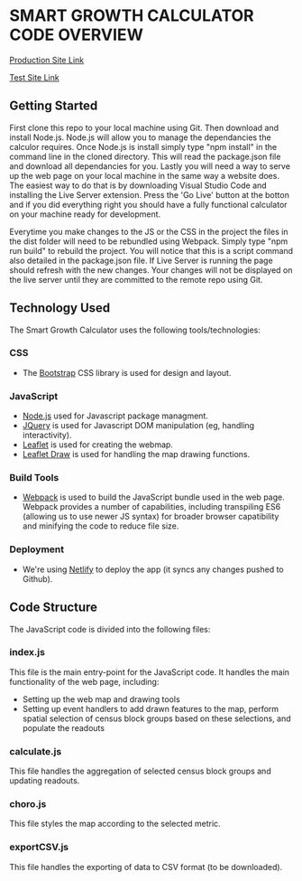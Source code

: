 # SMART GROWTH CALCULATOR CODE OVERVIEW

[Production Site Link](https://smartgrowthcalculator.netlify.app)

[Test Site Link](https://testsmartgrowthcalculator.netlify.app)

## Getting Started

First clone this repo to your local machine using Git. Then download and install Node.js. Node.js will allow you to manage the dependancies the calculor requires. Once Node.js is install simply type "npm install" in the command line in the cloned directory. This will read the package.json file and download all dependancies for you. Lastly you will need a way to serve up the web page on your local machine in the same way a website does. The easiest way to do that is by downloading Visual Studio Code and installing the Live Server extension. Press the 'Go Live' button at the botton and if you did everything right you should have a fully functional calculator on your machine ready for development.

Everytime you make changes to the JS or the CSS in the project the files in the dist folder will need to be rebundled using Webpack. Simply type "npm run build" to rebuild the project. You will notice that this is a script command also detailed in the package.json file. If Live Server is running the page should refresh with the new changes. Your changes will not be displayed on the live server until they are committed to the remote repo using Git.

## Technology Used

The Smart Growth Calculator uses the following tools/technologies:

### CSS

- The [Bootstrap](www.getbootstrap.com) CSS library is used for design and layout.

### JavaScript

- [Node.js](https://nodejs.org) used for Javascript package managment.
- [JQuery](https://jquery.com) is used for Javascript DOM manipulation (eg, handling interactivity).
- [Leaflet](https://leafletjs.com) is used for creating the webmap.
- [Leaflet Draw](http://leaflet.github.io/Leaflet.draw/docs/leaflet-draw-latest.html) is used for handling the map drawing functions.

### Build Tools

- [Webpack](https://webpack.js.org) is used to build the JavaScript bundle used in the web page. Webpack provides a number of capabilities, including transpiling ES6 (allowing us to use newer JS syntax) for broader browser capatibility and minifying the code to reduce file size.

### Deployment

- We're using [Netlify](https://netlify.com) to deploy the app (it syncs any changes pushed to Github).

## Code Structure

The JavaScript code is divided into the following files:

### index.js

This file is the main entry-point for the JavaScript code. It handles the main functionality of the web page, including:

- Setting up the web map and drawing tools
- Setting up event handlers to add drawn features to the map, perform spatial selection of census block groups based on these selections, and populate the readouts

### calculate.js

This file handles the aggregation of selected census block groups and updating readouts.

### choro.js

This file styles the map according to the selected metric.

### exportCSV.js

This file handles the exporting of data to CSV format (to be downloaded).
